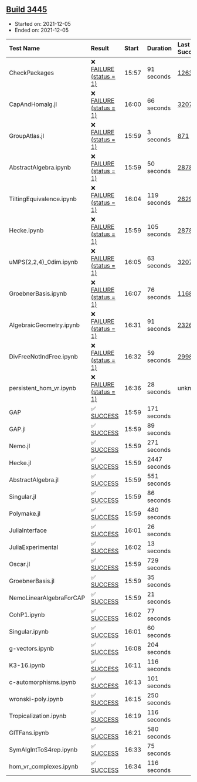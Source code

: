 ## [Build 3445](https://oscarci.mathematik.uni-kl.de/job/oscar-stable/3445/)

* Started on: 2021-12-05
* Ended on: 2021-12-05

| Test Name    | Result | Start | Duration | Last Success | First Failure |
|:-------------|:-------|:------|:---------|:-------------|:--------------|
| CheckPackages | ❌ [FAILURE (status = 1)](https://oscarci.mathematik.uni-kl.de/job/oscar-stable/3445/artifact/logs/build-3445/CheckPackages.log) | 15:57 | 91 seconds | [1263](https://oscarci.mathematik.uni-kl.de/job/oscar-stable/1263/) | [1264](https://oscarci.mathematik.uni-kl.de/job/oscar-stable/1264/) |
| CapAndHomalg.jl | ❌ [FAILURE (status = 1)](https://oscarci.mathematik.uni-kl.de/job/oscar-stable/3445/artifact/logs/build-3445/CapAndHomalg.jl.log) | 16:00 | 66 seconds | [3207](https://oscarci.mathematik.uni-kl.de/job/oscar-stable/3207/) | [3208](https://oscarci.mathematik.uni-kl.de/job/oscar-stable/3208/) |
| GroupAtlas.jl | ❌ [FAILURE (status = 1)](https://oscarci.mathematik.uni-kl.de/job/oscar-stable/3445/artifact/logs/build-3445/GroupAtlas.jl.log) | 15:59 | 3 seconds | [871](https://oscarci.mathematik.uni-kl.de/job/oscar-stable/871/) | [872](https://oscarci.mathematik.uni-kl.de/job/oscar-stable/872/) |
| AbstractAlgebra.ipynb | ❌ [FAILURE (status = 1)](https://oscarci.mathematik.uni-kl.de/job/oscar-stable/3445/artifact/logs/build-3445/AbstractAlgebra.ipynb.log) | 15:59 | 50 seconds | [2878](https://oscarci.mathematik.uni-kl.de/job/oscar-stable/2878/) | [2879](https://oscarci.mathematik.uni-kl.de/job/oscar-stable/2879/) |
| TiltingEquivalence.ipynb | ❌ [FAILURE (status = 1)](https://oscarci.mathematik.uni-kl.de/job/oscar-stable/3445/artifact/logs/build-3445/TiltingEquivalence.ipynb.log) | 16:04 | 119 seconds | [2629](https://oscarci.mathematik.uni-kl.de/job/oscar-stable/2629/) | [2630](https://oscarci.mathematik.uni-kl.de/job/oscar-stable/2630/) |
| Hecke.ipynb | ❌ [FAILURE (status = 1)](https://oscarci.mathematik.uni-kl.de/job/oscar-stable/3445/artifact/logs/build-3445/Hecke.ipynb.log) | 15:59 | 105 seconds | [2878](https://oscarci.mathematik.uni-kl.de/job/oscar-stable/2878/) | [2879](https://oscarci.mathematik.uni-kl.de/job/oscar-stable/2879/) |
| uMPS(2,2,4)_0dim.ipynb | ❌ [FAILURE (status = 1)](https://oscarci.mathematik.uni-kl.de/job/oscar-stable/3445/artifact/logs/build-3445/uMPS-2-2-4-_0dim.ipynb.log) | 16:05 | 63 seconds | [3207](https://oscarci.mathematik.uni-kl.de/job/oscar-stable/3207/) | [3208](https://oscarci.mathematik.uni-kl.de/job/oscar-stable/3208/) |
| GroebnerBasis.ipynb | ❌ [FAILURE (status = 1)](https://oscarci.mathematik.uni-kl.de/job/oscar-stable/3445/artifact/logs/build-3445/GroebnerBasis.ipynb.log) | 16:07 | 76 seconds | [1168](https://oscarci.mathematik.uni-kl.de/job/oscar-stable/1168/) | [1169](https://oscarci.mathematik.uni-kl.de/job/oscar-stable/1169/) |
| AlgebraicGeometry.ipynb | ❌ [FAILURE (status = 1)](https://oscarci.mathematik.uni-kl.de/job/oscar-stable/3445/artifact/logs/build-3445/AlgebraicGeometry.ipynb.log) | 16:31 | 91 seconds | [2326](https://oscarci.mathematik.uni-kl.de/job/oscar-stable/2326/) | [2327](https://oscarci.mathematik.uni-kl.de/job/oscar-stable/2327/) |
| DivFreeNotIndFree.ipynb | ❌ [FAILURE (status = 1)](https://oscarci.mathematik.uni-kl.de/job/oscar-stable/3445/artifact/logs/build-3445/DivFreeNotIndFree.ipynb.log) | 16:32 | 59 seconds | [2998](https://oscarci.mathematik.uni-kl.de/job/oscar-stable/2998/) | [2999](https://oscarci.mathematik.uni-kl.de/job/oscar-stable/2999/) |
| persistent_hom_vr.ipynb | ❌ [FAILURE (status = 1)](https://oscarci.mathematik.uni-kl.de/job/oscar-stable/3445/artifact/logs/build-3445/persistent_hom_vr.ipynb.log) | 16:36 | 28 seconds | unknown | unknown |
| GAP | ✅ [SUCCESS](https://oscarci.mathematik.uni-kl.de/job/oscar-stable/3445/artifact/logs/build-3445/GAP.log) | 15:59 | 171 seconds |  |  |
| GAP.jl | ✅ [SUCCESS](https://oscarci.mathematik.uni-kl.de/job/oscar-stable/3445/artifact/logs/build-3445/GAP.jl.log) | 15:59 | 89 seconds |  |  |
| Nemo.jl | ✅ [SUCCESS](https://oscarci.mathematik.uni-kl.de/job/oscar-stable/3445/artifact/logs/build-3445/Nemo.jl.log) | 15:59 | 271 seconds |  |  |
| Hecke.jl | ✅ [SUCCESS](https://oscarci.mathematik.uni-kl.de/job/oscar-stable/3445/artifact/logs/build-3445/Hecke.jl.log) | 15:59 | 2447 seconds |  |  |
| AbstractAlgebra.jl | ✅ [SUCCESS](https://oscarci.mathematik.uni-kl.de/job/oscar-stable/3445/artifact/logs/build-3445/AbstractAlgebra.jl.log) | 15:59 | 551 seconds |  |  |
| Singular.jl | ✅ [SUCCESS](https://oscarci.mathematik.uni-kl.de/job/oscar-stable/3445/artifact/logs/build-3445/Singular.jl.log) | 15:59 | 86 seconds |  |  |
| Polymake.jl | ✅ [SUCCESS](https://oscarci.mathematik.uni-kl.de/job/oscar-stable/3445/artifact/logs/build-3445/Polymake.jl.log) | 15:59 | 480 seconds |  |  |
| JuliaInterface | ✅ [SUCCESS](https://oscarci.mathematik.uni-kl.de/job/oscar-stable/3445/artifact/logs/build-3445/JuliaInterface.log) | 16:01 | 26 seconds |  |  |
| JuliaExperimental | ✅ [SUCCESS](https://oscarci.mathematik.uni-kl.de/job/oscar-stable/3445/artifact/logs/build-3445/JuliaExperimental.log) | 16:02 | 13 seconds |  |  |
| Oscar.jl | ✅ [SUCCESS](https://oscarci.mathematik.uni-kl.de/job/oscar-stable/3445/artifact/logs/build-3445/Oscar.jl.log) | 15:59 | 729 seconds |  |  |
| GroebnerBasis.jl | ✅ [SUCCESS](https://oscarci.mathematik.uni-kl.de/job/oscar-stable/3445/artifact/logs/build-3445/GroebnerBasis.jl.log) | 15:59 | 35 seconds |  |  |
| NemoLinearAlgebraForCAP | ✅ [SUCCESS](https://oscarci.mathematik.uni-kl.de/job/oscar-stable/3445/artifact/logs/build-3445/NemoLinearAlgebraForCAP.log) | 15:59 | 21 seconds |  |  |
| CohP1.ipynb | ✅ [SUCCESS](https://oscarci.mathematik.uni-kl.de/job/oscar-stable/3445/artifact/logs/build-3445/CohP1.ipynb.log) | 16:02 | 77 seconds |  |  |
| Singular.ipynb | ✅ [SUCCESS](https://oscarci.mathematik.uni-kl.de/job/oscar-stable/3445/artifact/logs/build-3445/Singular.ipynb.log) | 16:01 | 60 seconds |  |  |
| g-vectors.ipynb | ✅ [SUCCESS](https://oscarci.mathematik.uni-kl.de/job/oscar-stable/3445/artifact/logs/build-3445/g-vectors.ipynb.log) | 16:08 | 204 seconds |  |  |
| K3-16.ipynb | ✅ [SUCCESS](https://oscarci.mathematik.uni-kl.de/job/oscar-stable/3445/artifact/logs/build-3445/K3-16.ipynb.log) | 16:11 | 116 seconds |  |  |
| c-automorphisms.ipynb | ✅ [SUCCESS](https://oscarci.mathematik.uni-kl.de/job/oscar-stable/3445/artifact/logs/build-3445/c-automorphisms.ipynb.log) | 16:13 | 101 seconds |  |  |
| wronski-poly.ipynb | ✅ [SUCCESS](https://oscarci.mathematik.uni-kl.de/job/oscar-stable/3445/artifact/logs/build-3445/wronski-poly.ipynb.log) | 16:15 | 250 seconds |  |  |
| Tropicalization.ipynb | ✅ [SUCCESS](https://oscarci.mathematik.uni-kl.de/job/oscar-stable/3445/artifact/logs/build-3445/Tropicalization.ipynb.log) | 16:19 | 116 seconds |  |  |
| GITFans.ipynb | ✅ [SUCCESS](https://oscarci.mathematik.uni-kl.de/job/oscar-stable/3445/artifact/logs/build-3445/GITFans.ipynb.log) | 16:21 | 580 seconds |  |  |
| SymAlgIntToS4rep.ipynb | ✅ [SUCCESS](https://oscarci.mathematik.uni-kl.de/job/oscar-stable/3445/artifact/logs/build-3445/SymAlgIntToS4rep.ipynb.log) | 16:33 | 75 seconds |  |  |
| hom_vr_complexes.ipynb | ✅ [SUCCESS](https://oscarci.mathematik.uni-kl.de/job/oscar-stable/3445/artifact/logs/build-3445/hom_vr_complexes.ipynb.log) | 16:34 | 116 seconds |  |  |
